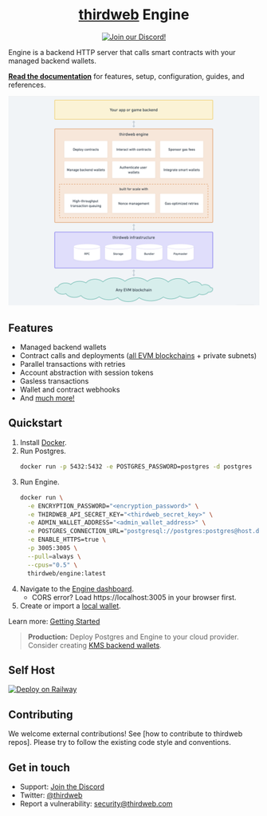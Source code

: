<p align="center">
    <br />
    <a href="https://thirdweb.com">
        <img src="https://github.com/thirdweb-dev/js/blob/main/packages/sdk/logo.svg?raw=true" width="200" alt=""/></a>
    <br />
</p>

<h1 align="center"><a href='https://thirdweb.com/'>thirdweb</a> Engine</h1>

<p align="center">
    <a href="https://discord.gg/thirdweb">
        <img alt="Join our Discord!" src="https://img.shields.io/discord/834227967404146718.svg?color=7289da&label=discord&logo=discord&style=flat"/>
    </a>
</p>

Engine is a backend HTTP server that calls smart contracts with your managed backend wallets.

[**Read the documentation**](https://portal.thirdweb.com/engine) for features, setup, configuration, guides, and references.

<!-- Source: https://whimsical.com/engine-architecture-2G6rXEvUM2HFmVwKxPWyzS -->
<img src="./docs/images/overview.png" alt="Overview" width="820">

## Features

- Managed backend wallets
- Contract calls and deployments ([all EVM blockchains](https://thirdweb.com/chainlist) + private subnets)
- Parallel transactions with retries
- Account abstraction with session tokens
- Gasless transactions
- Wallet and contract webhooks
- And [much more!](https://portal.thirdweb.com/engine)

## Quickstart

1. Install [Docker](https://docs.docker.com/get-docker/).
1. Run Postgres.
   ```bash
   docker run -p 5432:5432 -e POSTGRES_PASSWORD=postgres -d postgres
   ```
1. Run Engine.
   ```bash
   docker run \
     -e ENCRYPTION_PASSWORD="<encryption_password>" \
     -e THIRDWEB_API_SECRET_KEY="<thirdweb_secret_key>" \
     -e ADMIN_WALLET_ADDRESS="<admin_wallet_address>" \
     -e POSTGRES_CONNECTION_URL="postgresql://postgres:postgres@host.docker.internal:5432/postgres?sslmode=disable" \
     -e ENABLE_HTTPS=true \
     -p 3005:3005 \
     --pull=always \
     --cpus="0.5" \
     thirdweb/engine:latest
   ```
1. Navigate to the [Engine dashboard](https://thirdweb.com/dashboard/engine).
   - CORS error? Load https://localhost:3005 in your browser first.
1. Create or import a [local wallet](https://portal.thirdweb.com/engine/backend-wallets).

Learn more: [Getting Started](https://portal.thirdweb.com/engine/getting-started)

> **Production:** Deploy Postgres and Engine to your cloud provider. Consider creating [KMS backend wallets](https://portal.thirdweb.com/engine/backend-wallets).

## Self Host

[![Deploy on Railway](https://railway.app/button.svg)](https://railway.app/template/EASlyJ?referralCode=fQRD5i)

## Contributing

We welcome external contributions! See [how to contribute to thirdweb repos]. Please try to follow the existing code style and conventions.

## Get in touch

- Support: [Join the Discord](https://discord.gg/thirdweb)
- Twitter: [@thirdweb](https://twitter.com/thirdweb)
- Report a vulnerability: security@thirdweb.com
